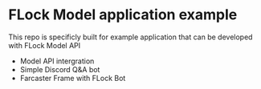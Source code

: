 # FLock Model application example

This repo is specificly built for example application that can be developed with FLock Model API

- Model API intergration
- Simple Discord Q&A bot
- Farcaster Frame with FLock Bot
